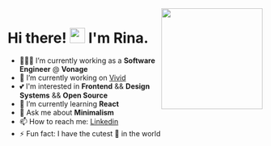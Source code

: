 <img align='right' src='https://media.giphy.com/media/bcKmIWkUMCjVm/giphy.gif' width='200"'>

# Hi there! <img src="https://media.giphy.com/media/hvRJCLFzcasrR4ia7z/giphy.gif" width="30px"> I'm Rina.

- 👩🏻‍💻 I’m currently working as a **Software Engineer** @ **Vonage**
- 🔭 I’m currently working on [Vivid](https://vivid.deno.dev)
- 💕 I'm interested in **Frontend** && **Design Systems** && **Open Source**
- 🌱 I’m currently learning **React**
- 💬 Ask me about **Minimalism**
- 📫 How to reach me: [Linkedin](https://www.linkedin.com/in/rina-oksman)
- ⚡ Fun fact: I have the cutest 🐶 in the world
